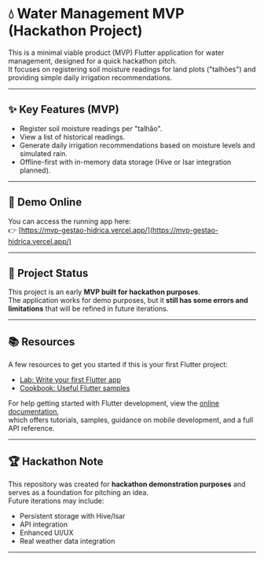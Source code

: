# 💧 Water Management MVP (Hackathon Project)

This is a minimal viable product (MVP) Flutter application for water management, designed for a quick hackathon pitch.  
It focuses on registering soil moisture readings for land plots ("talhões") and providing simple daily irrigation recommendations.

---

## ✨ Key Features (MVP)

- Register soil moisture readings per "talhão".  
- View a list of historical readings.  
- Generate daily irrigation recommendations based on moisture levels and simulated rain.  
- Offline-first with in-memory data storage (Hive or Isar integration planned).  

---

## 🚀 Demo Online

You can access the running app here:  
👉 [https://mvp-gestao-hidrica.vercel.app/](https://mvp-gestao-hidrica.vercel.app/)

---

## 🚧 Project Status

This project is an early **MVP built for hackathon purposes**.  
The application works for demo purposes, but it **still has some errors and limitations** that will be refined in future iterations.  

---

## 📚 Resources

A few resources to get you started if this is your first Flutter project:

- [Lab: Write your first Flutter app](https://docs.flutter.dev/get-started/codelab)  
- [Cookbook: Useful Flutter samples](https://docs.flutter.dev/cookbook)  

For help getting started with Flutter development, view the [online documentation](https://docs.flutter.dev/),  
which offers tutorials, samples, guidance on mobile development, and a full API reference.

---

## 🏆 Hackathon Note

This repository was created for **hackathon demonstration purposes** and serves as a foundation for pitching an idea.  
Future iterations may include:  

- Persistent storage with Hive/Isar  
- API integration  
- Enhanced UI/UX  
- Real weather data integration  

---
